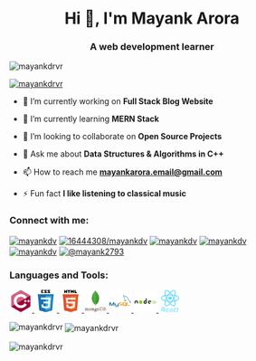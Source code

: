<h1 align="center">Hi 👋, I'm Mayank Arora</h1>
<h3 align="center">A web development learner</h3>

<p align="left"> <img src="https://komarev.com/ghpvc/?username=mayankdrvr&label=Profile%20views&color=0e75b6&style=flat" alt="mayankdrvr" /> </p>

<p align="left"> <a href="https://github.com/ryo-ma/github-profile-trophy"><img src="https://github-profile-trophy.vercel.app/?username=mayankdrvr" alt="mayankdrvr" /></a> </p>

- 🔭 I’m currently working on **Full Stack Blog Website**

- 🌱 I’m currently learning **MERN Stack**

- 👯 I’m looking to collaborate on **Open Source Projects**

- 💬 Ask me about **Data Structures & Algorithms in C++**

- 📫 How to reach me **mayankarora.email@gmail.com**

- ⚡ Fun fact **I like listening to classical music**

<h3 align="left">Connect with me:</h3>
<p align="left">
<a href="https://linkedin.com/in/mayankdv" target="blank"><img align="center" src="https://raw.githubusercontent.com/rahuldkjain/github-profile-readme-generator/master/src/images/icons/Social/linked-in-alt.svg" alt="mayankdv" height="30" width="40" /></a>
<a href="https://stackoverflow.com/users/mayankdv" target="blank"><img align="center" src="https://raw.githubusercontent.com/rahuldkjain/github-profile-readme-generator/master/src/images/icons/Social/stack-overflow.svg" alt="16444308/mayankdv" height="30" width="40" /></a>
<a href="https://www.codechef.com/users/mayankdv" target="blank"><img align="center" src="https://cdn.jsdelivr.net/npm/simple-icons@3.1.0/icons/codechef.svg" alt="mayankdv" height="30" width="40" /></a>
<a href="https://codeforces.com/profile/mayankdv" target="blank"><img align="center" src="https://cdn.jsdelivr.net/npm/simple-icons@3.0.1/icons/codeforces.svg" alt="mayankdv" height="30" width="40" /></a>
<a href="https://www.leetcode.com/mayankdv" target="blank"><img align="center" src="https://raw.githubusercontent.com/rahuldkjain/github-profile-readme-generator/master/src/images/icons/Social/leet-code.svg" alt="mayankdv" height="30" width="40" /></a>
<a href="https://www.hackerearth.com/@mayank2793" target="blank"><img align="center" src="https://raw.githubusercontent.com/rahuldkjain/github-profile-readme-generator/master/src/images/icons/Social/hackerearth.svg" alt="@mayank2793" height="30" width="40" /></a>
</p>

<h3 align="left">Languages and Tools:</h3>
<p align="left"> <a href="https://www.w3schools.com/cpp/" target="_blank"> <img src="https://raw.githubusercontent.com/devicons/devicon/master/icons/cplusplus/cplusplus-original.svg" alt="cplusplus" width="40" height="40"/> </a> <a href="https://www.w3schools.com/css/" target="_blank"> <img src="https://raw.githubusercontent.com/devicons/devicon/master/icons/css3/css3-original-wordmark.svg" alt="css3" width="40" height="40"/> </a> <a href="https://www.w3.org/html/" target="_blank"> <img src="https://raw.githubusercontent.com/devicons/devicon/master/icons/html5/html5-original-wordmark.svg" alt="html5" width="40" height="40"/> </a> <a href="https://www.mongodb.com/" target="_blank"> <img src="https://raw.githubusercontent.com/devicons/devicon/master/icons/mongodb/mongodb-original-wordmark.svg" alt="mongodb" width="40" height="40"/> </a> <a href="https://www.mysql.com/" target="_blank"> <img src="https://raw.githubusercontent.com/devicons/devicon/master/icons/mysql/mysql-original-wordmark.svg" alt="mysql" width="40" height="40"/> </a> <a href="https://nodejs.org" target="_blank"> <img src="https://raw.githubusercontent.com/devicons/devicon/master/icons/nodejs/nodejs-original-wordmark.svg" alt="nodejs" width="40" height="40"/> </a> <a href="https://reactjs.org/" target="_blank"> <img src="https://raw.githubusercontent.com/devicons/devicon/master/icons/react/react-original-wordmark.svg" alt="react" width="40" height="40"/> </a> </p>

<p><img align="left" src="https://github-readme-stats.vercel.app/api/top-langs?username=mayankdrvr&show_icons=true&locale=en&layout=compact" alt="mayankdrvr" /></p>

<p>&nbsp;<img align="center" src="https://github-readme-stats.vercel.app/api?username=mayankdrvr&show_icons=true&locale=en" alt="mayankdrvr" /></p>

<p><img align="center" src="https://github-readme-streak-stats.herokuapp.com/?user=mayankdrvr&" alt="mayankdrvr" /></p>
